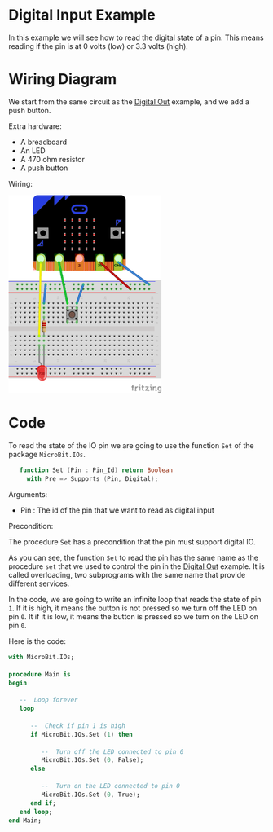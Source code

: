 Digital Input Example
=====================

In this example we will see how to read the digital state of a pin. This means
reading if the pin is at 0 volts (low) or 3.3 volts (high).

Wiring Diagram
==============

We start from the same circuit as the [Digital Out](../digital_out) example,
and we add a push button.

Extra hardware:

 - A breadboard
 - An LED
 - A 470 ohm resistor
 - A push button

Wiring:

<img src="../doc/fritzing_sketches/screenshots/digital_in.png" width="300">

Code
====

To read the state of the IO pin we are going to use the function `Set` of the 
package `MicroBit.IOs`.

```ada
   function Set (Pin : Pin_Id) return Boolean
     with Pre => Supports (Pin, Digital);
```

Arguments:

 - Pin   : The id of the pin that we want to read as digital input

Precondition:

The procedure `Set` has a precondition that the pin must support digital IO.

As you can see, the function `Set` to read the pin has the same name as the
procedure `set` that we used to control the pin in the
[Digital Out](../Digital_out) example. It is called overloading, two subprograms
with the same name that provide different services.

In the code, we are going to write an infinite loop that reads the state of pin
`1`. If it is high, it means the button is not pressed so we turn off the LED on
pin `0`. It if it is low, it means the button is pressed so we turn on the LED on
pin `0`.

Here is the code:
```ada
with MicroBit.IOs;

procedure Main is
begin

   --  Loop forever
   loop

      --  Check if pin 1 is high
      if MicroBit.IOs.Set (1) then

         --  Turn off the LED connected to pin 0
         MicroBit.IOs.Set (0, False);
      else

         --  Turn on the LED connected to pin 0
         MicroBit.IOs.Set (0, True);
      end if;
   end loop;
end Main;
```
